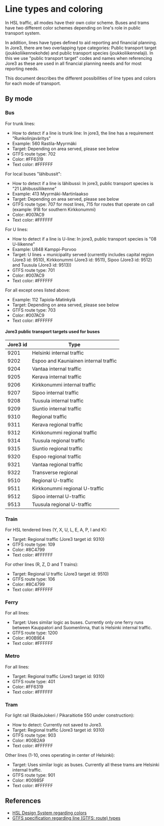 # Line types and coloring

In HSL traffic, all modes have their own color scheme. Buses and trams have two different color schemes depending on line's role in public transport system.

In addition, lines have types defined to aid reporting and financial planning. In Jore3, there are two overlapping type categories: Public transport target (joukkoliikennekohde) and public transport species (joukkoliikennelaji). In this we use "public transport target" codes and names when referencing Jore3 as these are used in all financial planning needs and for most reporting needs.

This document describes the different possibilities of line types and colors for each mode of transport.

## By mode

### Bus

For trunk lines:
* How to detect if a line is trunk line: In jore3, the line has a requirement "Runkolinjaväritys"
* Example: 560 Rastila-Myyrmäki
* Target: Depending on area served, please see below
* GTFS route type: 702
* Color: #FF6319
* Text color: #FFFFFF

For local buses "lähibussit":
* How to detect if a line is lähibussi: In jore3, public transport species is "21 Lähibussiliikenne"
* Example: 413 Myyrmäki-Martinlaakso
* Target: Depending on area served, please see below
* GTFS route type: 707 for most lines, 715 for routes that operate on call (example: 918 for southern Kirkkonummi)
* Color: #007AC9
* Text color: #FFFFFF

For U lines:
* How to detect if a line is U-line: In jore3, public transport species is "08 U-liikenne"
* Example: U848 Kamppi-Porvoo
* Target: U lines + municipality served (currently includes capital region (Jore3 id: 9510), Kirkkonummi (Jore3 id: 9511), Sipoo (Jore3 id: 9512) and Tuusula (Jore3 id: 9513))
* GTFS route type: 701
* Color: #007AC9
* Text color: #FFFFFF

For all except ones listed above:
* Example: 112 Tapiola-Matinkylä
* Target: Depending on area served, please see below
* GTFS route type: 703
* Color: #007AC9
* Text color: #FFFFFF

#### Jore3 public transport targets used for buses
|Jore3 id|Type|
|--------|----|
|9201|Helsinki internal traffic|
|9202|Espoo and Kauniainen internal traffic|
|9204|Vantaa internal traffic|
|9205|Kerava internal traffic|
|9206|Kirkkonummi internal traffic|
|9207|Sipoo internal traffic|
|9208|Tuusula internal traffic|
|9209|Siuntio internal traffic|
|9310|Regional traffic|
|9311|Kerava regional traffic|
|9312|Kirkkonummi regional traffic|
|9314|Tuusula regional traffic|
|9315|Siuntio regional traffic|
|9320|Espoo regional traffic|
|9321|Vantaa regional traffic|
|9322|Transverse regional|
|9510|Regional U-traffic|
|9511|Kirkkonummi regional U-traffic|
|9512|Sipoo internal U-traffic|
|9513|Tuusula regional U-traffic|

### Train

For HSL tendered lines (Y, X, U, L, E, A, P, I and K):
* Target: Regional traffic (Jore3 target id: 9310)
* GTFS route type: 109
* Color: #8C4799
* Text color: #FFFFFF

For other lines (R, Z, D and T trains):
* Target: Regional U traffic (Jore3 target id: 9510)
* GTFS route type: 106
* Color: #8C4799
* Text color: #FFFFFF

### Ferry

For all lines:
* Target: Uses similar logic as buses. Currently only one ferry runs between Kauppatori and Suomenlinna, that is Helsinki internal traffic.
* GTFS route type: 1200
* Color: #00B9E4
* Text color: #FFFFFF

### Metro

For all lines:
* Target: Regional traffic (Jore3 target id: 9310)
* GTFS route type: 401
* Color: #FF6319
* Text color: #FFFFFF

### Tram

For light rail (RaideJokeri / Pikaraitiotie 550 under construction):
* How to detect: Currently not saved to Jore3.
* Target: Regional traffic (Jore3 target id: 9310)
* GTFS route type: 903
* Color: #00B2A9
* Text color: #FFFFFF

Other lines (1-10, ones operating in center of Helsinki):
* Target: Uses similar logic as buses. Currently all these trams are Helsinki internal traffic.
* GTFS route type: 901
* Color: #00985F
* Text color: #FFFFFF


## References

* [HSL Design System regarding colors](https://tyyliopas.hsl.fi/d/h8JR9dHeqfgd/braendi#/visuaalinen-ilme/vaerit)
* [GTFS specification regarding line (GTFS: route) types](https://developers.google.com/transit/gtfs/reference/extended-route-types)
